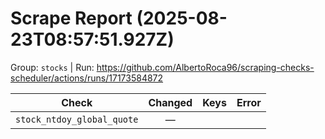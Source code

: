 # Scrape Report (2025-08-23T08:57:51.927Z)

Group: `stocks`  |  Run: https://github.com/AlbertoRoca96/scraping-checks-scheduler/actions/runs/17173584872

| Check | Changed | Keys | Error |
|---|:---:|:--|:--|
| `stock_ntdoy_global_quote` | — |  |  |
